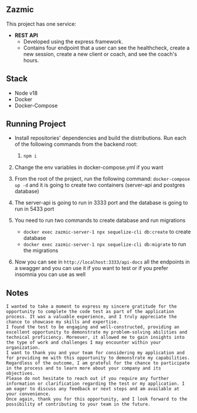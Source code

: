 ## Zazmic

This project has one service:

- **REST API**
  - Developed using the express framework.
  - Contains four endpoint that a user can see the healthcheck, create a new session, create a new client or coach, and see the coach's hours.

## Stack

- Node v18
- Docker
- Docker-Compose

## Running Project

- Install repositories' dependencies and build the distributions. Run each of the following commands from the backend root:

  1.  ```sh
      npm i

      ```

2. Change the env variables in docker-compose.yml if you want

3. From the root of the project, run the following command: `docker-compose up -d` and it is going to create two containers (server-api and postgres database)

4. The server-api is going to run in 3333 port and the database is going to run in 5433 port

5. You need to run two commands to create database and run migrations

   - `docker exec zazmic-server-1 npx sequelize-cli db:create` to create database
   - `docker exec zazmic-server-1 npx sequelize-cli db:migrate` to run the migrations

6. Now you can see in `http://localhost:3333/api-docs` all the endpoints in a swagger and you can use it if you want to test or if you prefer insomnia you can use as well

## Notes

    I wanted to take a moment to express my sincere gratitude for the opportunity to complete the code test as part of the application process. It was a valuable experience, and I truly appreciate the chance to showcase my skills and expertise.
    I found the test to be engaging and well-constructed, providing an excellent opportunity to demonstrate my problem-solving abilities and technical proficiency. Moreover, it allowed me to gain insights into the type of work and challenges I may encounter within your organization.
    I want to thank you and your team for considering my application and for providing me with this opportunity to demonstrate my capabilities. Regardless of the outcome, I am grateful for the chance to participate in the process and to learn more about your company and its objectives.
    Please do not hesitate to reach out if you require any further information or clarification regarding the test or my application. I am eager to discuss any feedback or next steps and am available at your convenience.
    Once again, thank you for this opportunity, and I look forward to the possibility of contributing to your team in the future.
